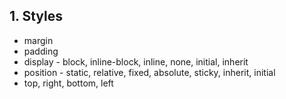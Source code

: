 ## 1. Styles

- margin
- padding
- display - block, inline-block, inline, none, initial, inherit
- position - static, relative, fixed, absolute, sticky, inherit, initial
- top, right, bottom, left
